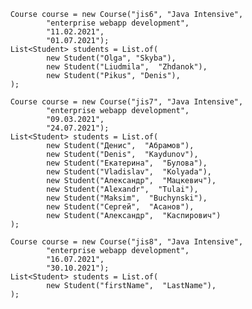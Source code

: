         Course course = new Course("jis6", "Java Intensive",
                "enterprise webapp development",
                "11.02.2021",
                "01.07.2021");
        List<Student> students = List.of(
                new Student("Olga", "Skyba"),
                new Student("Liudmila",  "Zhdanok"),
                new Student("Pikus", "Denis"),
        );

        Course course = new Course("jis7", "Java Intensive",
                "enterprise webapp development",
                "09.03.2021",
                "24.07.2021");
        List<Student> students = List.of(
                new Student("Денис",  "Абрамов"),
                new Student("Denis",  "Kaydunov"),
                new Student("Екатерина",  "Булова"),
                new Student("Vladislav",  "Kolyada"),
                new Student("Александр",  "Мацкевич"),
                new Student("Alexandr",  "Tulai"),
                new Student("Maksim",  "Buchynski"),
                new Student("Сергей",  "Асанов"),
                new Student("Александр",  "Каспирович")
        );

        Course course = new Course("jis8", "Java Intensive",
                "enterprise webapp development",
                "16.07.2021",
                "30.10.2021");
        List<Student> students = List.of(
                new Student("firstName",  "LastName"),
        );
